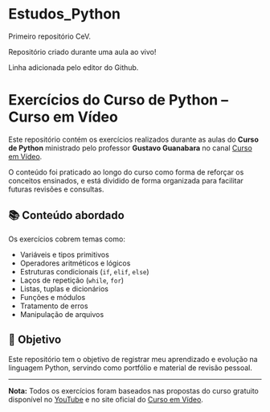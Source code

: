 # Estudos_Python
Primeiro repositório CeV.

Repositório criado durante uma aula ao vivo!

Linha adicionada pelo editor do Github.

# Exercícios do Curso de Python – Curso em Vídeo

Este repositório contém os exercícios realizados durante as aulas do **Curso de Python** ministrado pelo professor **Gustavo Guanabara** no canal [Curso em Vídeo](https://www.cursoemvideo.com/).

O conteúdo foi praticado ao longo do curso como forma de reforçar os conceitos ensinados, e está dividido de forma organizada para facilitar futuras revisões e consultas.

## 📚 Conteúdo abordado

Os exercícios cobrem temas como:

- Variáveis e tipos primitivos
- Operadores aritméticos e lógicos
- Estruturas condicionais (`if`, `elif`, `else`)
- Laços de repetição (`while`, `for`)
- Listas, tuplas e dicionários
- Funções e módulos
- Tratamento de erros
- Manipulação de arquivos

## 🚀 Objetivo

Este repositório tem o objetivo de registrar meu aprendizado e evolução na linguagem Python, servindo como portfólio e material de revisão pessoal.

---

**Nota:** Todos os exercícios foram baseados nas propostas do curso gratuito disponível no [YouTube](https://www.youtube.com/@CursoemVideo) e no site oficial do [Curso em Vídeo](https://www.cursoemvideo.com/).